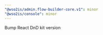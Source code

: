 ```yaml
---
"@wso2is/admin.flow-builder-core.v1": minor
"@wso2is/console": minor
---
```


Bump React DnD kit version
